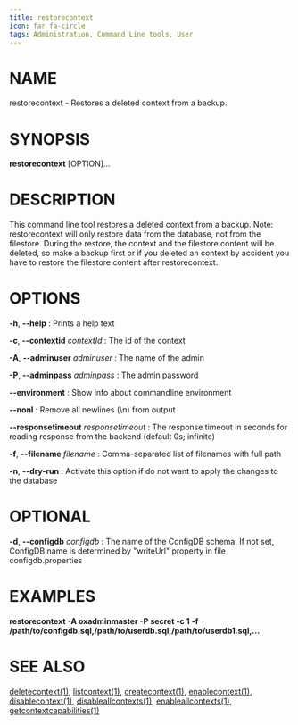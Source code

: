 ```yaml
---
title: restorecontext
icon: far fa-circle
tags: Administration, Command Line tools, User
---
```


# NAME

restorecontext - Restores a deleted context from a backup.

# SYNOPSIS

**restorecontext** [OPTION]...

# DESCRIPTION

This command line tool restores a deleted context from a backup. Note: restorecontext will only restore data from the database, not from the filestore. During the restore, the context and the filestore content will be deleted, so make a backup first or if you deleted an context by accident you have to restore the filestore content after restorecontext.

# OPTIONS

**-h**, **--help**
: Prints a help text

**-c**, **--contextid** *contextId*
: The id of the context

**-A**, **--adminuser** *adminuser*
: The name of the admin
              
 **-P**, **--adminpass** *adminpass*
: The admin password              
          
**--environment**
: Show info about commandline environment

**--nonl**
: Remove all newlines (\n) from output

**--responsetimeout** *responsetimeout*
: The response timeout in seconds for reading response from the backend (default 0s; infinite)

 **-f**, **--filename** *filename*
: Comma-separated list of filenames with full path
 
 **-n**, **--dry-run**
: Activate this option if do not want to apply the changes to the database

# OPTIONAL

**-d**, **--configdb** *configdb*
:  The name of the ConfigDB schema. If not set, ConfigDB name is determined by "writeUrl" property in file configdb.properties

# EXAMPLES

**restorecontext -A oxadminmaster -P secret -c 1 -f /path/to/configdb.sql,/path/to/userdb.sql,/path/to/userdb1.sql,...**


# SEE ALSO

[deletecontext(1)](deletecontext), [listcontext(1)](listcontext), [createcontext(1)](createcontext), [enablecontext(1)](enablecontext), [disablecontext(1)](disablecontext), [disableallcontexts(1)](disableallcontexts), [enableallcontexts(1)](enableallcontexts), [getcontextcapabilities(1)](getcontextcapabilities)
